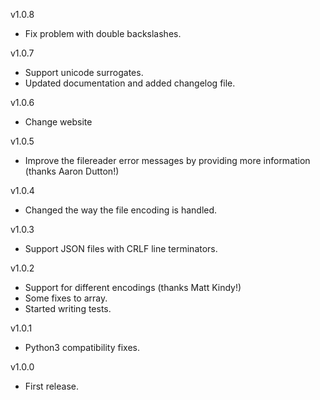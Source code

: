 v1.0.8

- Fix problem with double backslashes.

v1.0.7

- Support unicode surrogates.
- Updated documentation and added changelog file.

v1.0.6

- Change website

v1.0.5

- Improve the filereader error messages by providing more information (thanks Aaron Dutton!)

v1.0.4

- Changed the way the file encoding is handled.

v1.0.3

- Support JSON files with CRLF line terminators.

v1.0.2

- Support for different encodings (thanks Matt Kindy!)
- Some fixes to array.
- Started writing tests.

v1.0.1

- Python3 compatibility fixes.

v1.0.0

- First release.
